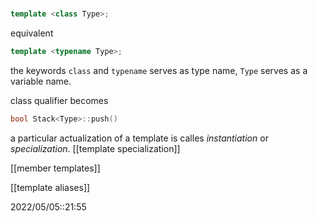 # 
```c++
template <class Type>;
```
equivalent
```c++
template <typename Type>;
```

the keywords `class` and `typename` serves as type name, `Type` serves as a variable name.

class qualifier becomes
```c++
bool Stack<Type>::push()
```

a particular actualization of a template is calles *instantiation* or *specialization*.
[[template specialization]]

[[member templates]]

[[template aliases]]


2022/05/05::21:55
